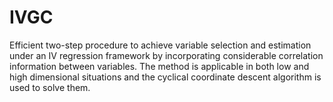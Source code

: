 # IVGC
Efficient two-step procedure to achieve variable selection and estimation under an IV regression framework by incorporating considerable correlation information between variables. The method is applicable in both low and high dimensional situations and the cyclical coordinate descent algorithm is used to solve them.
